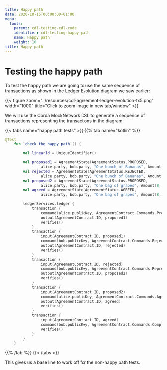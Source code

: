 ```yaml
---
title: Happy path
date: 2020-10-15T00:00:00+01:00
menu:
  tools:
    parent: cdl-testing-cdl-code
    identifier: cdl-testing-happy-path
    name: Happy path
    weight: 10
title: Happy path
---
```


# Testing the happy path

To test the happy path we are going to use the same sequence of transactions as shown in the Ledger Evolution diagram we saw earlier:

{{< figure zoom="../resources/cdl-agreement-ledger-evolution-tx5.png" width="1000" title="Click to zoom image in new tab/window" >}}

We will use the Corda MockNetwork DSL to generate a sequence of transactions representing the transactions in the diagram:

{{< tabs name="happy path tests" >}}
{{% tab name="kotlin" %}}
```kotlin
@Test
    fun `check the happy path`() {

        val linearId = UniqueIdentifier()

        val proposed1 = AgreementState(AgreementStatus.PROPOSED,
                alice.party, bob.party, "One bunch of Bananas", Amount(10, Currency.getInstance("GBP")), alice.party, bob.party, linearId = linearId)
        val rejected = AgreementState(AgreementStatus.REJECTED,
                alice.party, bob.party, "One bunch of Bananas", Amount(10, Currency.getInstance("GBP")), alice.party, bob.party, "Run out of Bananas", bob.party, linearId = linearId)
        val proposed2 = AgreementState(AgreementStatus.PROPOSED,
                alice.party, bob.party, "One bag of grapes", Amount(8, Currency.getInstance("GBP")), bob.party, alice.party, linearId = linearId)
        val agreed = AgreementState(AgreementStatus.AGREED,
                alice.party, bob.party, "One bag of grapes", Amount(8, Currency.getInstance("GBP")), bob.party, alice.party, linearId = linearId)

        ledgerServices.ledger {
            transaction {
                command(alice.publicKey, AgreementContract.Commands.Propose())
                output(AgreementContract.ID, proposed1)
                verifies()
            }
            transaction {
                input(AgreementContract.ID, proposed1)
                command(bob.publicKey, AgreementContract.Commands.Reject())
                output(AgreementContract.ID, rejected)
                verifies()
            }
            transaction {
                input(AgreementContract.ID, rejected)
                command(bob.publicKey, AgreementContract.Commands.Repropose())
                output(AgreementContract.ID, proposed2)
                verifies()
            }
            transaction {
                input(AgreementContract.ID, proposed2)
                command(alice.publicKey, AgreementContract.Commands.Agree())
                output(AgreementContract.ID, agreed)
                verifies()
            }
            transaction {
                input(AgreementContract.ID, agreed)
                command(bob.publicKey, AgreementContract.Commands.Complete())
                verifies()
            }
        }
    }
```
{{% /tab %}}
{{< /tabs >}}

This gives us a base line to work off for the non-happy path tests.
